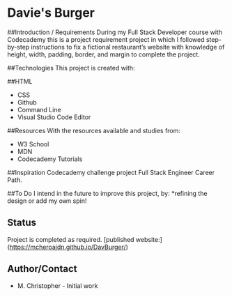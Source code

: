 # Davie's Burger

##Introduction / Requirements
During my Full Stack Developer course with Codecademy this is a project requirement project in which I followed step-by-step instructions to fix a fictional restaurant’s website with knowledge of height, width, padding, border, and margin to complete the project.


##Technologies
This project is created with:

##HTML
* CSS
* Github
* Command Line
* Visual Studio Code Editor

##Resources
With the resources available and studies from:
* W3 School
* MDN
* Codecademy Tutorials

##Inspiration
Codecademy challenge project Full Stack Engineer Career Path.

##To Do
I intend in the future to improve this project, by:
*refining the design or add my own spin!

## Status
Project is completed as required. [published website:] (https://mcheroajdn.github.io/DavBurger/)

## Author/Contact
* M. Christopher - Initial work
